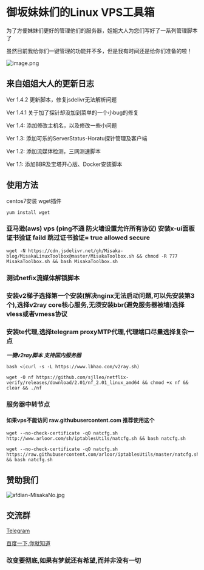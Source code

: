 # 御坂妹妹们的Linux VPS工具箱

为了方便妹妹们更好的管理他们的服务器，姐姐大人为您们写好了一系列管理脚本了

虽然目前我给你们一键管理的功能并不多，但是我有时间还是给你们准备的啦！

![image.png](https://s2.loli.net/2021/12/26/WkiwbdExvnGAXCh.png)

## 来自姐姐大人的更新日志

Ver 1.4.2 更新脚本，修复jsdelivr无法解析问题

Ver 1.4.1 关于加了探针却没加到菜单的一个小bug的修复

Ver 1.4: 添加修改主机名，以及修改一些小问题

Ver 1.3: 添加可乐的ServerStatus-Horatu探针管理及客户端

Ver 1.2: 添加流媒体检测，三网测速脚本

Ver 1.1: 添加BBR及宝塔开心版、Docker安装脚本

## 使用方法
centos7安装 wget插件
```
yum install wget
```
### 亚马逊(aws) vps (ping不通 防火墙设置允许所有协议) 安装x-ui面板证书验证 faild 跳过证书验证= true allowed secure
```shell
wget -N https://cdn.jsdelivr.net/gh/Misaka-blog/MisakaLinuxToolbox@master/MisakaToolbox.sh && chmod -R 777 MisakaToolbox.sh && bash MisakaToolbox.sh
```
### 测试netfix流媒体解锁脚本
### 安装v2梯子选择第一个安装(解决nginx无法启动问题,可以先安装第3个),选择v2ray core核心服务,无须安装bbr(避免服务器被墙)选择vless或者vmess协议
### 安装te代理,选择telegram proxyMTP代理,代理端口尽量选择复杂一点
***一键v2ray脚本 支持国内服务器***
```
bash <(curl -s -L https://www.lbhao.com/v2ray.sh)
```
```
wget -O nf https://github.com/sjlleo/netflix-verify/releases/download/2.01/nf_2.01_linux_amd64 && chmod +x nf && clear && ./nf
```
### 服务器中转节点
#### 如果vps不能访问 raw.githubusercontent.com 推荐使用这个
```
wget --no-check-certificate -qO natcfg.sh http://www.arloor.com/sh/iptablesUtils/natcfg.sh && bash natcfg.sh
```
```
wget --no-check-certificate -qO natcfg.sh https://raw.githubusercontent.com/arloor/iptablesUtils/master/natcfg.sh && bash natcfg.sh
```
## 赞助我们

![afdian-MisakaNo.jpg](https://s2.loli.net/2021/12/25/SimocqwhVg89NQJ.jpg)

## 交流群
[Telegram](https://t.me/misakanetcn)

[百度一下,你就知道]('https://www.baidu.com' "百度")

### 改变要彻底,如果有梦就还有希望,而并非没有一切

